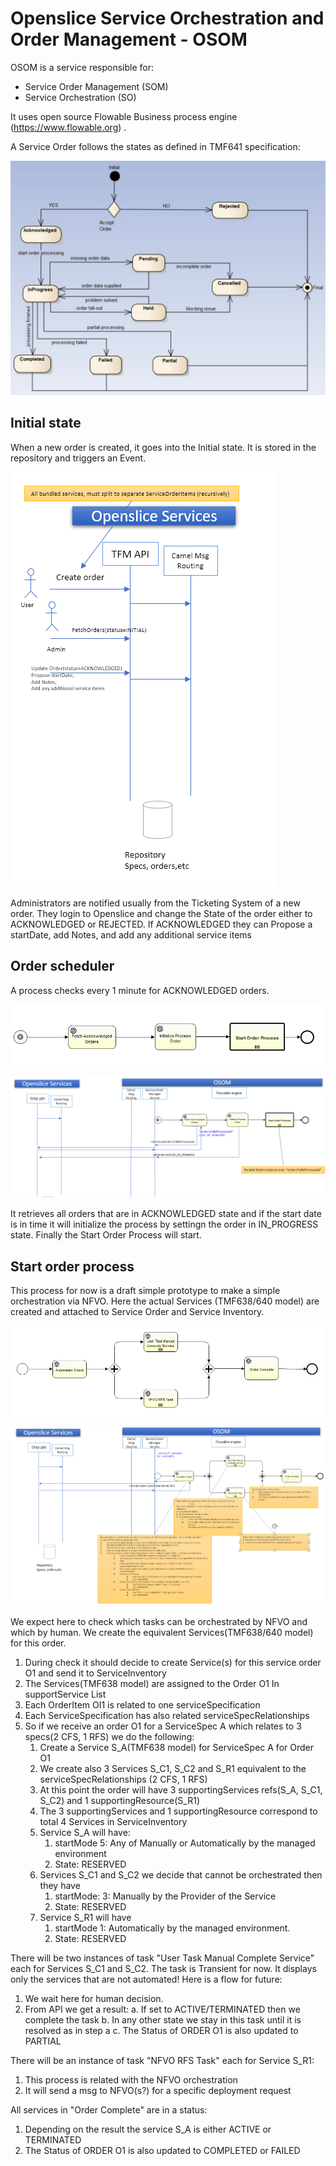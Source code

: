 # Openslice Service Orchestration and Order Management - OSOM

OSOM is a service responsible for:
 * Service Order Management (SOM)
 * Service Orchestration (SO)

It uses open source Flowable Business process engine (https://www.flowable.org) .

A Service Order follows the states as defined in TMF641 specification: 

[![Service Order state](../images/service_order_states.png)](../images/service_order_states.png)


## Initial state

When a new order is created, it goes into the Initial state. It is stored in the repository and triggers an Event.

[![Initial state](../images/service_order_initial_state.png)](../images/service_order_initial_state.png)

Administrators are notified usually from the Ticketing System of a new order. They login to Openslice and change the State of the order either to ACKNOWLEDGED or REJECTED. If ACKNOWLEDGED they can Propose a startDate, add Notes, and add any additional service items

## Order scheduler

A process checks every 1 minute for ACKNOWLEDGED orders.

[![Order scheduler BPM](../images/order_scheduler_bpm.png)](../images/order_scheduler_bpm.png)

[![Order scheduler](../images/order_scheduler_diagram.png)](../images/order_scheduler_diagram.png)

It retrieves all orders that are in ACKNOWLEDGED state and if the start date is in time it will initialize the process by settingn the order in IN_PROGRESS state. Finally the Start Order Process will start.


## Start order process

This process for now is a draft simple prototype to make a simple orchestration via NFVO. Here the actual Services (TMF638/640 model) are created and attached to Service Order and Service Inventory.

[![Start Order BPM](../images/start_order_process_bpm.png)](../images/start_order_process_bpm.png)

[![Start Order interactions](../images/start_order_process_diagram.png)](../images/start_order_process_diagram.png)

We expect here to check which tasks can be orchestrated by NFVO and which by human. We create the equivalent Services(TMF638/640 model) for this order.

1. During check it should decide to create Service(s) for this service order O1 and send it to ServiceInventory
2. The Services(TMF638 model) are assigned to the Order O1 In supportService List
3. Each OrderItem OI1 is related to one serviceSpecification
4. Each ServiceSpecification has also related serviceSpecRelationships
5. So if we receive an order O1 for a ServiceSpec A which relates to 3 specs(2 CFS, 1 RFS) we do the following:
	1. Create a Service S_A(TMF638 model) for ServiceSpec A for Order O1
	2. We create also 3 Services S_C1, S_C2 and S_R1 equivalent to the serviceSpecRelationships (2 CFS, 1 RFS) 
	3. At this point the order will have 3 supportingServices  refs(S_A, S_C1, S_C2) and 1 supportingResource(S_R1)
	4. The 3 supportingServices and 1 supportingResource correspond to total 4 Services in ServiceInventory
	5. Service S_A will have: 
		1. startMode 5: Any of Manually or Automatically by the managed environment
		2. State: RESERVED
	6. Services S_C1 and S_C2 we decide that cannot be orchestrated then they have 
		1. startMode: 3: Manually by the Provider of the Service
		2. State: RESERVED
	7. Service S_R1 will have 
		1. startMode 1: Automatically by the managed environment.
		2. State: RESERVED
   
   
There will be two instances of task "User Task Manual Complete Service" each for Services S_C1 and S_C2. The task is Transient for now. It displays only the services that are not automated! 
Here is a flow for future:

1. We wait here for human decision.
2. From API we get a result:
	a. If set to ACTIVE/TERMINATED then we complete the task
	b. In any other state we stay in this task until it is resolved as in step a
	c. The Status of ORDER O1 is also updated to PARTIAL

There will be an instance of  task "NFVO RFS Task" each for Service S_R1:

1. This process is related with the NFVO orchestration
2. It will send a msg to NFVO(s?) for a specific deployment request


All services in "Order Complete" are in a status:

1. Depending on the result the service S_A is either ACTIVE or TERMINATED
2. The Status of ORDER O1 is also updated to COMPLETED or FAILED

  
